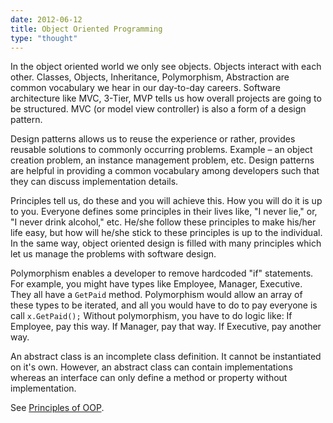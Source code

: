 ```yaml
---
date: 2012-06-12
title: Object Oriented Programming
type: "thought"
---
```


In the object oriented world we only see objects. Objects interact with each other. Classes, Objects, Inheritance, Polymorphism, Abstraction are common vocabulary we hear in our day-to-day careers.
Software architecture like MVC, 3-Tier, MVP tells us how overall projects are going to be structured. MVC (or model view controller) is also a form of a design pattern.

Design patterns allows us to reuse the experience or rather, provides reusable solutions to commonly occurring problems. Example – an object creation problem, an instance management problem, etc. Design patterns are helpful in providing a common vocabulary among developers such that they can discuss implementation details.

Principles tell us, do these and you will achieve this. How you will do it is up to you. Everyone defines some principles in their lives like, "I never lie," or, "I never drink alcohol," etc. He/she follow these principles to make his/her life easy, but how will he/she stick to these principles is up to the individual. In the same way, object oriented design is filled with many principles which let us manage the problems with software design.

Polymorphism enables a developer to remove hardcoded "if" statements. For example, you might have types like Employee, Manager, Executive. They all have a `GetPaid` method. Polymorphism would allow an array of these types to be iterated, and all you would have to do to pay everyone is call `x.GetPaid();` Without polymorphism, you have to do logic like: If Employee, pay this way. If Manager, pay that way. If Executive, pay another way.

An abstract class is an incomplete class definition. It cannot be instantiated on it's own. However, an abstract class can contain implementations whereas an interface can only define a method or property without implementation. 

See [Principles of OOP](http://www.butunclebob.com/ArticleS.UncleBob.PrinciplesOfOod).